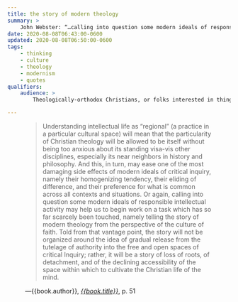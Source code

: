 ```yaml
---
title: the story of modern theology
summary: >
    John Webster: “…calling into question some modern ideals of responsible intellectual activity may help us to begin work on a task which has so far scarcely been touched, namely telling the story of modern theology from the perspective of the culture of faith.”
date: 2020-08-08T06:43:00-0600
updated: 2020-08-08T06:50:00-0600
tags:
    - thinking
    - culture
    - theology
    - modernism
    - quotes
qualifiers:
    audience: >
        Theologically-orthodox Christians, or folks interested in things that theologically-orthodox Christians think.

---
```


<figure>

> Understanding intellectual life as “regional” (a practice in a particular cultural space) will mean that the particularity of Christian theology will be allowed to be itself without being too anxious about its standing visa-vis other disciplines, especially its near neighbors in history and philosophy. And this, in turn, may ease one of the most damaging side effects of modern ideals of critical inquiry, namely their homogenizing tendency, their eliding of difference, and their preference for what is common across all contexts and situations. Or again, calling into question some modern ideals of responsible intellectual activity may help us to begin work on a task which has so far scarcely been touched, namely telling the story of modern theology from the perspective of the culture of faith. Told from that vantage point, the story will not be organized around the idea of gradual release from the tutelage of authority into the free and open spaces of critical Inquiry; rather, it will be a story of loss of roots, of detachment, and of the declining accessibility of the space within which to cultivate the Christian life of the mind.

<figcaption>—{{book.author}}, <a href="{{book.link}}"><cite>{{book.title}}</cite></a>, p. 51</figcaption>

</figure>
